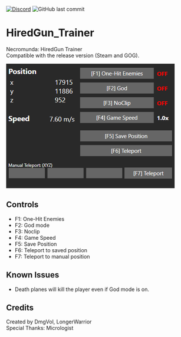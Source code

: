 [![Discord](https://img.shields.io/discord/846757973891219466?color=%237289da&label=Join%20the%20discord%21&style=for-the-badge)](https://discord.gg/qSdq9ZZMeK)
![GitHub last commit](https://img.shields.io/github/last-commit/Dmgvol/HiredGun_Trainer?label=Last%20update&style=for-the-badge)

# HiredGun_Trainer
 Necromunda: HiredGun Trainer</br>
 Compatible with the release version (Steam and GOG).
 
 ![](HiredGunTrainer/Images/trainer.png)
 
## Controls
- F1: One-Hit Enemies
- F2: God mode
- F3: Noclip
- F4: Game Speed
- F5: Save Position
- F6: Teleport to saved position
- F7: Teleport to manual position

## Known Issues
- Death planes will kill the player even if God mode is on.

## Credits
Created by DmgVol, LongerWarrior</br>
Special Thanks: Micrologist

